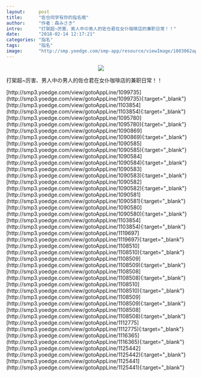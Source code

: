 ```yaml
---
layout:     post
title:      "佐仓同学有你的指名哦"
author:     "作者：森みさき"
intro:      "打架超~厉害、男人中の男人的佐仓君在女仆咖啡店的兼职日常！！"
date:       "2018-02-14 12:17:21"
categories: "指名"
tags:       "指名"
image:      "http://smp.yoedge.com/smp-app/resource/viewImage/1003062appline.png"
---
```

<div style="text-align: center">
<p><img src="http://smp.yoedge.com/smp-app/resource/viewImage/1003062appline.png"/></p>
</div>
<p class="post-meta">
<span>打架超~厉害、男人中の男人的佐仓君在女仆咖啡店的兼职日常！！</span>
</p>
[http://smp3.yoedge.com/view/gotoAppLine/1099735](http://smp3.yoedge.com/view/gotoAppLine/1099735){:target="_blank"}
[http://smp3.yoedge.com/view/gotoAppLine/1103854](http://smp3.yoedge.com/view/gotoAppLine/1103854){:target="_blank"}
[http://smp3.yoedge.com/view/gotoAppLine/1095780](http://smp3.yoedge.com/view/gotoAppLine/1095780){:target="_blank"}
[http://smp3.yoedge.com/view/gotoAppLine/1090869](http://smp3.yoedge.com/view/gotoAppLine/1090869){:target="_blank"}
[http://smp3.yoedge.com/view/gotoAppLine/1090585](http://smp3.yoedge.com/view/gotoAppLine/1090585){:target="_blank"}
[http://smp3.yoedge.com/view/gotoAppLine/1090584](http://smp3.yoedge.com/view/gotoAppLine/1090584){:target="_blank"}
[http://smp3.yoedge.com/view/gotoAppLine/1090583](http://smp3.yoedge.com/view/gotoAppLine/1090583){:target="_blank"}
[http://smp3.yoedge.com/view/gotoAppLine/1090582](http://smp3.yoedge.com/view/gotoAppLine/1090582){:target="_blank"}
[http://smp3.yoedge.com/view/gotoAppLine/1090581](http://smp3.yoedge.com/view/gotoAppLine/1090581){:target="_blank"}
[http://smp3.yoedge.com/view/gotoAppLine/1090580](http://smp3.yoedge.com/view/gotoAppLine/1090580){:target="_blank"}
[http://smp3.yoedge.com/view/gotoAppLine/1103854](http://smp3.yoedge.com/view/gotoAppLine/1103854){:target="_blank"}
[http://smp3.yoedge.com/view/gotoAppLine/1119697](http://smp3.yoedge.com/view/gotoAppLine/1119697){:target="_blank"}
[http://smp3.yoedge.com/view/gotoAppLine/1108510](http://smp3.yoedge.com/view/gotoAppLine/1108510){:target="_blank"}
[http://smp3.yoedge.com/view/gotoAppLine/1108509](http://smp3.yoedge.com/view/gotoAppLine/1108509){:target="_blank"}
[http://smp3.yoedge.com/view/gotoAppLine/1108508](http://smp3.yoedge.com/view/gotoAppLine/1108508){:target="_blank"}
[http://smp3.yoedge.com/view/gotoAppLine/1108510](http://smp3.yoedge.com/view/gotoAppLine/1108510){:target="_blank"}
[http://smp3.yoedge.com/view/gotoAppLine/1108509](http://smp3.yoedge.com/view/gotoAppLine/1108509){:target="_blank"}
[http://smp3.yoedge.com/view/gotoAppLine/1108508](http://smp3.yoedge.com/view/gotoAppLine/1108508){:target="_blank"}
[http://smp3.yoedge.com/view/gotoAppLine/1112775](http://smp3.yoedge.com/view/gotoAppLine/1112775){:target="_blank"}
[http://smp3.yoedge.com/view/gotoAppLine/1116365](http://smp3.yoedge.com/view/gotoAppLine/1116365){:target="_blank"}
[http://smp3.yoedge.com/view/gotoAppLine/1125442](http://smp3.yoedge.com/view/gotoAppLine/1125442){:target="_blank"}
[http://smp3.yoedge.com/view/gotoAppLine/1125441](http://smp3.yoedge.com/view/gotoAppLine/1125441){:target="_blank"}


